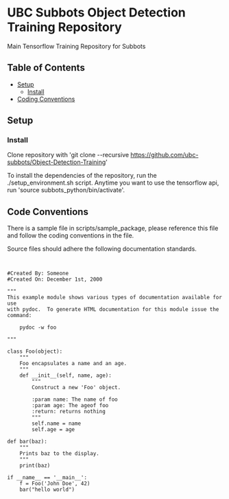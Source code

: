 # UBC Subbots Object Detection Training Repository
Main Tensorflow Training Repository for Subbots

## Table of Contents
- [Setup](#setup)
  - [Install](#install)
- [Coding Conventions](#code-conventions)


## Setup 

### Install

Clone repository with 'git clone --recursive https://github.com/ubc-subbots/Object-Detection-Training'

To install the dependencies of the repository, run the ./setup_environment.sh script. Anytime you want to use the
tensorflow api, run 'source subbots_python/bin/activate'.

## Code Conventions

There is a sample file in scripts/sample_package, please reference this file and follow the coding conventions in
the file.



Source files should adhere the following documentation standards.

````


#Created By: Someone
#Created On: December 1st, 2000

"""
This example module shows various types of documentation available for use
with pydoc.  To generate HTML documentation for this module issue the
command:

    pydoc -w foo

"""

class Foo(object):
    """
    Foo encapsulates a name and an age.
    """
    def __init__(self, name, age):
        """
        Construct a new 'Foo' object.

        :param name: The name of foo
        :param age: The ageof foo
        :return: returns nothing
        """
        self.name = name
        self.age = age

def bar(baz):
    """
    Prints baz to the display.
    """
    print(baz)

if __name__ == '__main__':
    f = Foo('John Doe', 42)
    bar("hello world")
    
````





